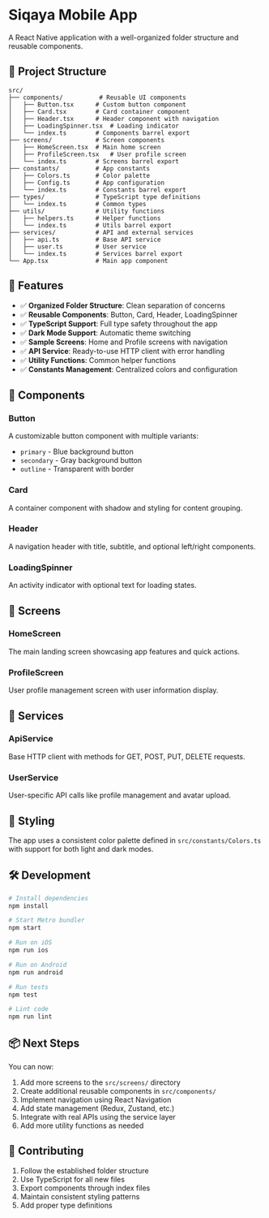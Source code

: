 # Siqaya Mobile App

A React Native application with a well-organized folder structure and reusable components.

## 📁 Project Structure

```
src/
├── components/          # Reusable UI components
│   ├── Button.tsx      # Custom button component
│   ├── Card.tsx        # Card container component
│   ├── Header.tsx      # Header component with navigation
│   ├── LoadingSpinner.tsx  # Loading indicator
│   └── index.ts        # Components barrel export
├── screens/            # Screen components
│   ├── HomeScreen.tsx  # Main home screen
│   ├── ProfileScreen.tsx   # User profile screen
│   └── index.ts        # Screens barrel export
├── constants/          # App constants
│   ├── Colors.ts       # Color palette
│   ├── Config.ts       # App configuration
│   └── index.ts        # Constants barrel export
├── types/              # TypeScript type definitions
│   └── index.ts        # Common types
├── utils/              # Utility functions
│   ├── helpers.ts      # Helper functions
│   └── index.ts        # Utils barrel export
├── services/           # API and external services
│   ├── api.ts          # Base API service
│   ├── user.ts         # User service
│   └── index.ts        # Services barrel export
└── App.tsx             # Main app component
```

## 🚀 Features

- ✅ **Organized Folder Structure**: Clean separation of concerns
- ✅ **Reusable Components**: Button, Card, Header, LoadingSpinner
- ✅ **TypeScript Support**: Full type safety throughout the app
- ✅ **Dark Mode Support**: Automatic theme switching
- ✅ **Sample Screens**: Home and Profile screens with navigation
- ✅ **API Service**: Ready-to-use HTTP client with error handling
- ✅ **Utility Functions**: Common helper functions
- ✅ **Constants Management**: Centralized colors and configuration

## 🧩 Components

### Button

A customizable button component with multiple variants:

- `primary` - Blue background button
- `secondary` - Gray background button
- `outline` - Transparent with border

### Card

A container component with shadow and styling for content grouping.

### Header

A navigation header with title, subtitle, and optional left/right components.

### LoadingSpinner

An activity indicator with optional text for loading states.

## 📱 Screens

### HomeScreen

The main landing screen showcasing app features and quick actions.

### ProfileScreen

User profile management screen with user information display.

## 🔧 Services

### ApiService

Base HTTP client with methods for GET, POST, PUT, DELETE requests.

### UserService

User-specific API calls like profile management and avatar upload.

## 🎨 Styling

The app uses a consistent color palette defined in `src/constants/Colors.ts` with support for both light and dark modes.

## 🛠️ Development

```bash
# Install dependencies
npm install

# Start Metro bundler
npm start

# Run on iOS
npm run ios

# Run on Android
npm run android

# Run tests
npm test

# Lint code
npm run lint
```

## 📦 Next Steps

You can now:

1. Add more screens to the `src/screens/` directory
2. Create additional reusable components in `src/components/`
3. Implement navigation using React Navigation
4. Add state management (Redux, Zustand, etc.)
5. Integrate with real APIs using the service layer
6. Add more utility functions as needed

## 🤝 Contributing

1. Follow the established folder structure
2. Use TypeScript for all new files
3. Export components through index files
4. Maintain consistent styling patterns
5. Add proper type definitions
